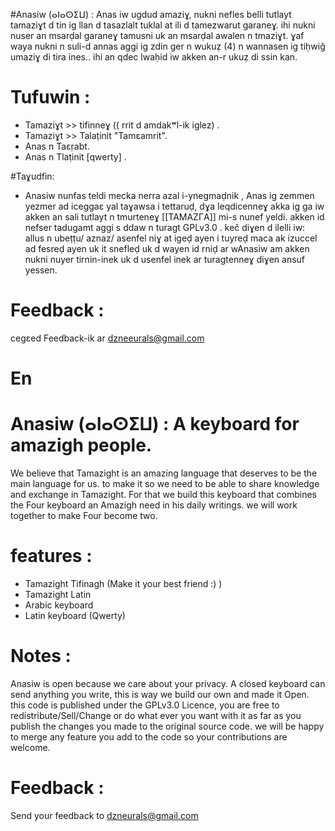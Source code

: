 #Anasiw (ⴰⵏⴰⵙⵉⵡ) : Anas iw ugdud amaziɣ, nukni nefles belli tutlayt tamaziɣt d tin ig llan d tasazlalt tuklal at ili d tamezwarut garaneɣ.
ihi nukni nuser an msarḍal garaneɣ tamusni uk an msarḍal awalen n tmaziɣt.
ɣaf waya nukni n suli-d annas aggi ig zdin ger n wukuẓ (4) n wannasen ig tiḥwiǧ umaziɣ di tira ines.. ihi an qdec lwaḥid iw akken an-r ukuẓ di ssin kan.
# Tufuwin :
- Tamaziɣt >> tifinneɣ (( rrit d amdakʷl-ik iglez) .
- Tamaziɣt >> Talaṭinit "Tamεamrit".
- Anas n Taεṛabt.
- Anas n Tlaṭinit [qwerty] .

#Taɣudfin:
- Anasiw nunfas teldi mecka nerra azal i-ynegmaḍnik , Anas ig zemmen yezmer ad iceggaε yal taɣawsa i tettaruḍ, dɣa leqdicenneɣ akka ig ga iw akken an sali tutlayt n tmurteneɣ [[TAMAZΓA]] mi-s nunef yeldi.
akken id nefser tadugamt aggi s ddaw n turagt GPLv3.0 .
keč diɣen d ilelli iw: allus n ubeṭṭu/ aznaz/ asenfel niɣ at igeḍ ayen i tuyreḍ maca ak izuccel ad fesreḍ ayen uk it snefleḍ uk d wayen id rniḍ ar wAnasiw am akken nukni nuyer tirnin-inek uk d usenfel inek ar turagtenneɣ diɣen ansuf yessen.
# Feedback :
cegεed Feedback-ik ar dzneeurals@gmail.com

# En

# Anasiw (ⴰⵏⴰⵙⵉⵡ) : A keyboard for amazigh people.
We believe that Tamazight is an amazing language that deserves to be the main language for us. to make it so we need to be able to share knowledge and exchange in Tamazight.
For that we build this keyboard that combines the Four keyboard an Amazigh need in his daily writings. we will work together to make Four become two.

# features :
- Tamazight Tifinagh (Make it your best friend :) )
- Tamazight Latin
- Arabic keyboard
- Latin keyboard (Qwerty)

# Notes :
Anasiw is open because we care about your privacy. A closed keyboard can send anything you write, this is way we build our own and made it Open.
this code is published under the GPLv3.0 Licence,
you are free to redistribute/Sell/Change or do what ever you want with it as far as you publish the changes
you made to the original source code. we will be happy to merge any feature you add to the code so your contributions are welcome.

# Feedback :

Send your feedback to dzneurals@gmail.com